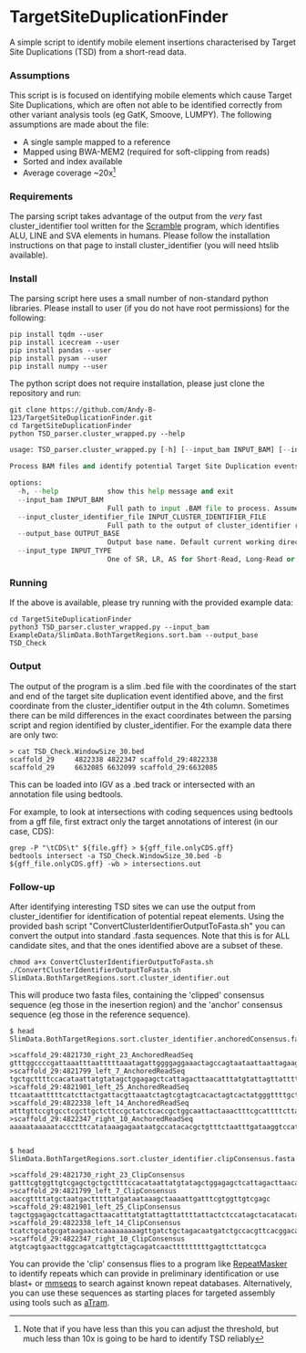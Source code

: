 # TargetSiteDuplicationFinder
A simple script to identify mobile element insertions characterised by Target Site Duplications (TSD) from a short-read data.

### Assumptions
This script is is focused on identifying mobile elements which cause Target Site Duplications, which are often not able to be identified correctly from other variant analysis tools (eg GatK, Smoove, LUMPY).
The following assumptions are made about the file:
 * A single sample mapped to a reference
 * Mapped using BWA-MEM2 (required for soft-clipping from reads)
 * Sorted and index available
 * Average coverage ~20x[^1]
[^1]: Note that if you have less than this you can adjust the threshold, but much less than 10x is going to be hard to identify TSD reliably
### Requirements 
The parsing script takes advantage of the output from the _very_ fast cluster_identifier tool written for the [Scramble](https://github.com/GeneDx/scramble) program, which identifies ALU, LINE and SVA elements in humans. Please follow the installation instructions on that page to install cluster_identifier (you will need htslib available).

### Install 
The parsing script here uses a small number of non-standard python libraries. Please install to user (if you do not have root permissions) for the following:
```
pip install tqdm --user
pip install icecream --user
pip install pandas --user
pip install pysam --user
pip install numpy --user
```

The python script does not require installation, please just clone the repository and run:
```
git clone https://github.com/Andy-B-123/TargetSiteDuplicationFinder.git
cd TargetSiteDuplicationFinder
python TSD_parser.cluster_wrapped.py --help
```

```python
usage: TSD_parser.cluster_wrapped.py [-h] [--input_bam INPUT_BAM] [--input_cluster_identifier_file INPUT_CLUSTER_IDENTIFIER_FILE] [--output_base OUTPUT_BASE] [--input_type INPUT_TYPE]

Process BAM files and identify potential Target Site Duplication events.

options:
  -h, --help            show this help message and exit
  --input_bam INPUT_BAM
                        Full path to input .BAM file to process. Assumed sorted and indexed.
  --input_cluster_identifier_file INPUT_CLUSTER_IDENTIFIER_FILE
                        Full path to the output of cluster_identifier run on your .BAM file. ASSUMES YOU HAVE RUN IT ON THE SAME BAM FILE AS PROVIDED ABOVE
  --output_base OUTPUT_BASE
                        Output base name. Default current working directory and "TSD_parse_out"
  --input_type INPUT_TYPE
                        One of SR, LR, AS for Short-Read, Long-Read or Assembly for the type of bam to process.

```

### Running  
If the above is available, please try running with the provided example data:
```
cd TargetSiteDuplicationFinder
python3 TSD_parser.cluster_wrapped.py --input_bam ExampleData/SlimData.BothTargetRegions.sort.bam --output_base TSD_Check
```

### Output  
The output of the program is a slim .bed file with the coordinates of the start and end of the target site duplication event identified above, and the first coordinate from the cluster_identifier output in the 4th column. Sometimes there can be mild differences in the exact coordinates between the parsing script and region identified by cluster_identifier.
For the example data there are only two:
```
> cat TSD_Check.WindowSize_30.bed
scaffold_29     4822338 4822347 scaffold_29:4822338
scaffold_29     6632085 6632099 scaffold_29:6632085
```

This can be loaded into IGV as a .bed track or intersected with an annotation file using bedtools. 

For example, to look at intersections with coding sequences using bedtools from a gff file, first extract only the target annotations of interest (in our case, CDS):
```
grep -P "\tCDS\t" ${file.gff} > ${gff_file.onlyCDS.gff}
bedtools intersect -a TSD_Check.WindowSize_30.bed -b ${gff_file.onlyCDS.gff} -wb > intersections.out
```

### Follow-up

After identifying interesting TSD sites we can use the output from cluster_identifier for identification of potential repeat elements. Using the provided bash script "ConvertClusterIdentifierOutputToFasta.sh" you can convert the output into standard .fasta sequences. Note that this is for ALL candidate sites, and that the ones identified above are a subset of these. 

```
chmod a+x ConvertClusterIdentifierOutputToFasta.sh
./ConvertClusterIdentifierOutputToFasta.sh SlimData.BothTargetRegions.sort.cluster_identifier.out
```

This will produce two fasta files, containing the 'clipped' consensus sequence (eg those in the inesertion region) and the 'anchor' consensus sequence (eg those in the reference sequence).
```
$ head SlimData.BothTargetRegions.sort.cluster_identifier.anchoredConsensus.fasta

>scaffold_29:4821730_right_23_AnchoredReadSeq
gtttggccccgattaaatttaatttttaaatagattggggaggaaactagccagtaataattaattagaagttctgcagcttgtgaggtaaccgttttatgctaatgactttttatgataataaagctaaaatt
>scaffold_29:4821799_left_7_AnchoredReadSeq
tgctgcttttccacataattatgtatagctggagagctcattagacttaacatttatgtattagttattttattactctccatagctacatacatataaaacattgtaactcctagctgaatgtacaaatatac
>scaffold_29:4821901_left_25_AnchoredReadSeq
ttcaataatttttcatcttactgattacgttaaatctagtcgtagtcacactagtcactatgggttttgctaaaagtgcagttaaacatttctttaaatacttactgcagttcattccctgcagatcacttgtggtt
>scaffold_29:4822338_left_14_AnchoredReadSeq
atttgttccgtgcctcgcttgctcttccgctatctcaccgctggcaattactaaactttcgcattttcttaaatattgctctccgatgactgcaggactatctgcaattggaacaataataatacaaagccaagaga
>scaffold_29:4822347_right_10_AnchoredReadSeq
aaaaataaaaataccctttcatataaagagaataatgccatacacgctgtttctaatttgataaggtccatagctcccgtcgtagtcacacgttacaactgggttgccgaggaaatttgttcc


$ head SlimData.BothTargetRegions.sort.cluster_identifier.clipConsensus.fasta

>scaffold_29:4821730_right_23_ClipConsensus
gatttcgtggttgtcgagctgctgcttttccacataattatgtatagctggagagctcattagacttaacatttatgtattagttattttattactctccatagctacctac
>scaffold_29:4821799_left_7_ClipConsensus
aaccgttttatgctaatgactttttatgataataaagctaaaattgatttcgtggttgtcgagc
>scaffold_29:4821901_left_25_ClipConsensus
tagctggagagctcattagacttaacatttatgtattagttattttattactctccatagctacatacatataaaacattgtaactactagctgaatgtacaaatatactttgtaca
>scaffold_29:4822338_left_14_ClipConsensus
tcatctgcatgcgataagaactcaaaaaaaaagttgatctgctagacaatgatctgccacgttcacggacac
>scaffold_29:4822347_right_10_ClipConsensus
atgtcagtgaacttggcagatcattgtctagcagatcaactttttttttgagttcttatcgca
```

You can provide the 'clip' consensus flies to a program like [RepeatMasker](https://github.com/rmhubley/RepeatMasker) to identify repeats which can provide in preliminary identification or use blast+ or [mmseqs](https://github.com/soedinglab/MMseqs2) to search against known repeat databases. Alternatively, you can use these sequences as starting places for targeted assembly using tools such as [aTram](https://github.com/juliema/aTRAM).

